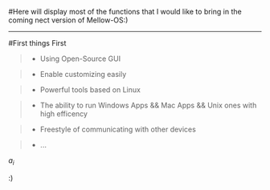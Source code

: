 #Here will display most of the functions that I would like to bring in the coming nect version of Mellow-OS:)

***

#First things First

>* Using Open-Source GUI

>* Enable customizing easily

>* Powerful tools based on Linux

>* The ability to run Windows Apps && Mac Apps && Unix ones with high efficency

>* Freestyle of communicating with other devices

>* ...

$a_i$

:)
